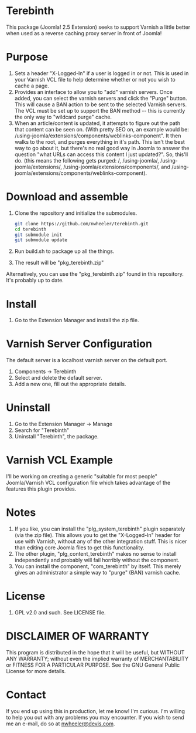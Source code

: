 Terebinth
==============

This package (Joomla! 2.5 Extension) seeks to support Varnish a little better when used as a reverse caching proxy server in front of Joomla!

Purpose
==============

1. Sets a header "X-Logged-In" if a user is logged in or not. This is used in your Varnish VCL file to help determine whether or not you wish to cache a page.
2. Provides an interface to allow you to "add" varnish servers. Once added, you can select the varnish servers and click the "Purge" button. This will cause a BAN action to be sent to the selected Varnish servers. The VCL must be set up to support the BAN method -- this is currently the only way to "wildcard purge" cache.
3. When an article/content is updated, it attempts to figure out the path that content can be seen on. (With pretty SEO on, an example would be: /using-joomla/extensions/components/weblinks-component". It then walks to the root, and purges everything in it's path. This isn't the best way to go about it, but there's no real good way in Joomla to answer the question "what URLs can access this content I just updated?". So, this'll do. (this means the following gets purged: /, /using-joomla/, /using-joomla/extensions/, /using-joomla/extensions/components/, and /using-joomla/extensions/components/weblinks-component).

Download and assemble
==============

1. Clone the repository and initialize the submodules.

    ```sh
    git clone https://github.com/nwheeler/terebinth.git
    cd terebinth
    git submodule init
    git submodule update
    ```

2. Run build.sh to package up all the things.
3. The result will be "pkg_terebinth.zip"

Alternatively, you can use the "pkg_terebinth.zip" found in this repository. It's probably up to date.

Install
==============

1. Go to the Extension Manager and install the zip file.

Varnish Server Configuration
==============

The default server is a localhost varnish server on the default port.

1. Components -> Terebinth
2. Select and delete the default server.
3. Add a new one, fill out the appropriate details.

Uninstall
==============

1. Go to the Extension Manager -> Manage
2. Search for "Terebinth"
3. Uninstall "Terebinth", the package.

Varnish VCL Example
==============

I'll be working on creating a generic "suitable for most people" Joomla/Varnish VCL configuration file which takes advantage of the features this plugin provides.

Notes
==============

1. If you like, you can install the "plg_system_terebinth" plugin separately (via the zip file). This allows you to get the "X-Logged-In" header for use with Varnish, without any of the other integration stuff. This is nicer than editing core Joomla files to get this functionality.
2. The other plugin, "plg_content_terebinth" makes no sense to install independently and probably will fail horribly without the component.
3. You can install the component, "com_terebinth" by itself. This merely gives an administrator a simple way to "purge" (BAN) varnish cache.

License
==============

1. GPL v2.0 and such. See LICENSE file.

DISCLAIMER OF WARRANTY
==============
This program is distributed in the hope that it will be useful, but WITHOUT ANY WARRANTY; without even the implied warranty of MERCHANTABILITY or FITNESS FOR A PARTICULAR PURPOSE. See the GNU General Public License for more details. 

Contact
==============
If you end up using this in production, let me know! I'm curious. I'm willing to help you out with any problems you may encounter. If you wish to send me an e-mail, do so at nwheeler@devis.com.

